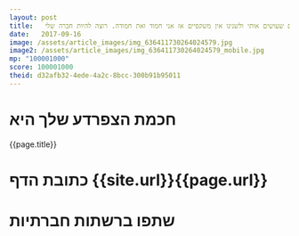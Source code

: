 ```yaml
---
layout: post
title:   הדברים שעושים אותי שונה הם הדברים שעושים אותי ולשנינו אין משקפיים אז אני חמוד ואת חמודה. רוצה להיות חברה שלי?
date:   2017-09-16
image: /assets/article_images/img_636411730264024579.jpg
image2: /assets/article_images/img_636411730264024579_mobile.jpg
mp: "100001000"
score: 100001000
theid: d32afb32-4ede-4a2c-8bcc-300b91b95011
---
```

# חכמת הצפרדע שלך היא
{{page.title}}

# כתובת הדף {{site.url}}{{page.url}}
# שתפו ברשתות חברתיות